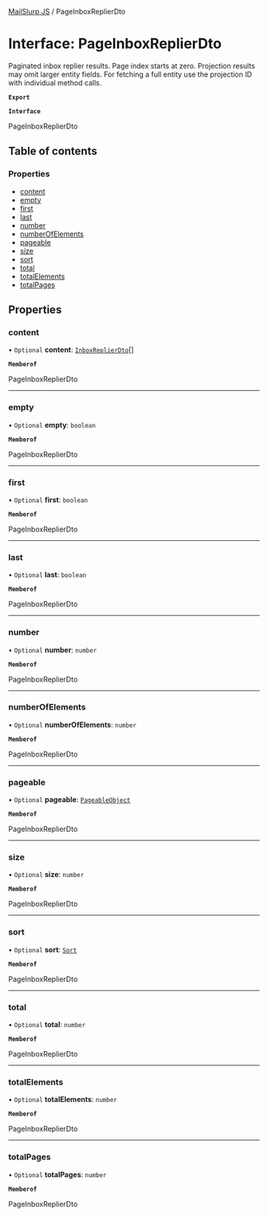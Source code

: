 [MailSlurp JS](../README.md) / PageInboxReplierDto

# Interface: PageInboxReplierDto

Paginated inbox replier results. Page index starts at zero. Projection results may omit larger entity fields. For fetching a full entity use the projection ID with individual method calls.

**`Export`**

**`Interface`**

PageInboxReplierDto

## Table of contents

### Properties

- [content](PageInboxReplierDto.md#content)
- [empty](PageInboxReplierDto.md#empty)
- [first](PageInboxReplierDto.md#first)
- [last](PageInboxReplierDto.md#last)
- [number](PageInboxReplierDto.md#number)
- [numberOfElements](PageInboxReplierDto.md#numberofelements)
- [pageable](PageInboxReplierDto.md#pageable)
- [size](PageInboxReplierDto.md#size)
- [sort](PageInboxReplierDto.md#sort)
- [total](PageInboxReplierDto.md#total)
- [totalElements](PageInboxReplierDto.md#totalelements)
- [totalPages](PageInboxReplierDto.md#totalpages)

## Properties

### content

• `Optional` **content**: [`InboxReplierDto`](InboxReplierDto.md)[]

**`Memberof`**

PageInboxReplierDto

___

### empty

• `Optional` **empty**: `boolean`

**`Memberof`**

PageInboxReplierDto

___

### first

• `Optional` **first**: `boolean`

**`Memberof`**

PageInboxReplierDto

___

### last

• `Optional` **last**: `boolean`

**`Memberof`**

PageInboxReplierDto

___

### number

• `Optional` **number**: `number`

**`Memberof`**

PageInboxReplierDto

___

### numberOfElements

• `Optional` **numberOfElements**: `number`

**`Memberof`**

PageInboxReplierDto

___

### pageable

• `Optional` **pageable**: [`PageableObject`](PageableObject.md)

**`Memberof`**

PageInboxReplierDto

___

### size

• `Optional` **size**: `number`

**`Memberof`**

PageInboxReplierDto

___

### sort

• `Optional` **sort**: [`Sort`](Sort.md)

**`Memberof`**

PageInboxReplierDto

___

### total

• `Optional` **total**: `number`

**`Memberof`**

PageInboxReplierDto

___

### totalElements

• `Optional` **totalElements**: `number`

**`Memberof`**

PageInboxReplierDto

___

### totalPages

• `Optional` **totalPages**: `number`

**`Memberof`**

PageInboxReplierDto
